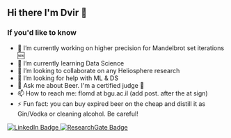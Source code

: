 ## Hi there I'm Dvir 👋

### If you'd like to know
- 🔭 I’m currently working on higher precision for Mandelbrot set iterations 🆕
- 🌱 I’m currently learning Data Science
- 👯 I’m looking to collaborate on any Heliosphere research
- 🤔 I’m looking for help with ML & DS 
- 💬 Ask me about Beer. I'm a certified judge 🍻
- 📫 How to reach me: flomd at bgu.ac.il (add post. after the at sign)
- ⚡ Fun fact: you can buy expired beer on the cheap and distill it as Gin/Vodka or cleaning alcohol. Be careful!
<div id="badges">
  <a href="https://www.linkedin.com/in/dvir-flom-65818171/">
    <img src="https://img.shields.io/badge/LinkedIn-blue?style=for-the-badge&logo=linkedin&logoColor=white" alt="LinkedIn Badge"/>
  </a>                                                                                                                   
  <a href="https://www.researchgate.net/profile/Dvir-Flom">
    <img src="https://img.shields.io/badge/ResearchGate-white?style=for-the-badge&logo=researchgate&logoColor=green" alt="ResearchGate Badge"/>
  </a>
</div>


